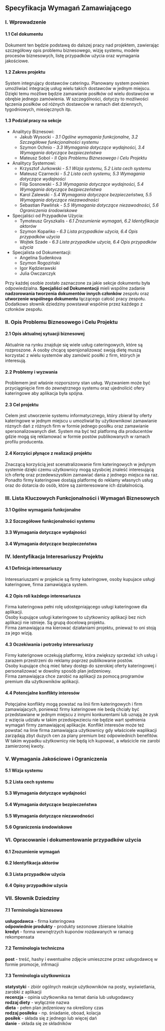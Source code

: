 ## Specyfikacja Wymagań Zamawiającego

### I. Wprowadzenie

  #### 1.1 Cel dokumentu
  Dokument ten będzie podstawą do dalszej pracy nad projektem, zawierając szczegółowy opis problemu biznesowego, wizję systemu, modele procesów biznesowych, listę przypadków użycia oraz wymagania jakościowe.

  #### 1.2 Zakres projektu
  System integrujący dostawców cateringu. Planowany system powinien umożliwiać integrację usług wielu takich dostawców w jednym miejscu. Dzięki temu możliwe będzie zamawianie posiłków od wielu dostawców w obrębie jednego zamówienia. W szczególności, dotyczy to możliwości łączenia posiłków od różnych dostawców w ramach diet dziennych, tygodniowych, miesięcznych itp.

  #### 1.3 Podział pracy na sekcje
  - Analitycy Biznesowi:
    - Jakub Wysocki *- 3.1 Ogólne wymagania funkcjonalne, 3.2 Szczegółowe funkcjonalności systemu*
    - Szymon Ochnio *- 3.3 Wymagania dotyczące wydajności, 3.4 Wymagania dotyczące bezpieczeństwa*
    - Mateusz Sobol *- II Opis Problemu Biznesowego i Celu Projektu*
  - Analitycy Systemowi:
    - Krzysztof Jurkowski *- 5.1 Wizja systemu, 5.2 Lista cech systemu*
    - Mateusz Czarnecki *- 5.2 Lista cech systemu, 5.3 Wymagania dotyczące wydajności*
    - Filip Sosnowski *- 5.3 Wymagania dotyczące wydajności, 5.4 Wymagania dotyczące bezpieczeństwa*
    - Karol Zalewski *- 5.4 Wymagania dotyczące bezpieczeństwa, 5.5 Wymagania dotyczące niezawodności*
    - Sebastian Pawlińsk *- 5.5 Wymagania dotyczące niezawodności, 5.6 Ograniczenia środowiskowe*
  - Specjaliści od Przypadków Użycia:
    - Tymoteusz Gryszkalis *- 6.1 Zrozumienie wymagań, 6.2 Identyfikacja aktorów*
    - Szymon Kopańko *- 6.3 Lista przypadków użycia, 6.4 Opis przypadków użycia*
    - Wojtek Szade *- 6.3 Lista przypadków użycia, 6.4 Opis przypadków użycia*
  - Specjalista od Dokumentacji:
    - Angelina Sudenkova
    - Szymon Rogoziński
    - Igor Kędzierawski
    - Julia Owczarczyk

  Przy każdej osobie zostało zaznaczone za jakie sekcje dokumentu była odpowiedzialna. **Specjaliści od Dokumentacji** mieli wspólne zadanie **nadzorowania tworzenia dokumentów innych członków** zespołu oraz **utworzenie wspólnego dokumentu** łączącego całość pracy zespołu. Dodatkowo słownik dziedziny powstawał wspólnie przez każdego z członków zespołu.

### II. Opis Problemu Biznesowego i Celu Projektu

  #### 2.1 Opis aktualnej sytuacji biznesowej
  Aktualnie na rynku znajduje się wiele usług cateringowych, które są rozproszone. A osoby chcącę spersjonalizować swoją dietę muszą korzystać z wielu systemów aby zamówić posiłki z firm, których je interesują.

  #### 2.2 Problemy i wyzwania
  Problemem jest właśnie rozporszony stan usług. Wyzwaniem może być przyciągnięcie firm do zewnętrznego systemu oraz ujednolicić ofery kateringowe aby aplikacja była spójna.

  #### 2.3 Cel projektu
  Celem jest utworzenie systemu informatycznego, który zbierał by oferty kateringowe w jednym miejscu u umozliwiał by użytkownikowi zamawianie róznych dań z różnych firm w formie jednego posiłku oraz zamawianie spersonalizowanych diet. System ma być też platformą dla producentów gdzie mogą się reklamować w formie postów publikowanych w ramach profilu producenta.

  #### 2.4 Korzyści płynące z realizacji projektu
  Znaczącą korzyścią jest scenatralizowanie firm kateringowych w jedynym systemie dzięki czemu użytkownicy mogą szysbciej znaleść interesującą ich ofertę oraz przedewszystkim zamawiać dania z jednego miejsca na raz. Ponadto firmy kateringowe dostają platformę do reklamy własnych usług oraz do dotarcia do osób, które są zainteresowane ich działalnością.

### III. Lista Kluczowych Funkcjonalności i Wymagań Biznesowych

  #### 3.1 Ogólne wymagania funkcjonalne

  #### 3.2 Szczegółowe funkcjonalności systemu 

  #### 3.3 Wymagania dotyczące wydajności 

  #### 3.4 Wymagania dotyczące bezpieczeństwa 

### IV. Identyfikacja Interesariuszy Projektu 

  #### 4.1 Definicja interesariuszy
  Interesariuszami w projekcie są firmy kateringowe, osoby kupujace usługi kateringowe, firma zamawiająca system.

  #### 4.2 Opis roli każdego interesariusza
  Firma kateringowa pełni rolę udostępniającego usługi kateringowe dla aplikacji. <br>
  Osoby kupujące usługi kateringowe to użytkownicy aplikacji bez nich aplikacji nie istnieje. Są grupą docelową projektu. <br>
  Firma zamawiająca ma kierować działaniami projektu, pnieważ to oni stoją za jego wizją.

  #### 4.3 Oczekiwania i potrzeby interesariuszy
  Firmy katerignowe oczekują platformy, która zwiększy sprzedaż ich usług i zarazem przestrzeni do reklamy poprzez publikowanie postów. <br>
  Osoby kupujące chcą mieć łatwy dostęp do szerokiej oferty kateringowej i personalizować w dowolny sposób plan jedzeniowy. <br>
  Firma zamawiająca chce zarobić na aplikacji za pomocą programów premium dla użytkowników aplikacji.

  #### 4.4 Potencjalne konflikty interesów
  Potęcjalne konflikty mogą powstać na linii firm kateringowych i firm zamawiajacych, ponieważ firmy kateringowe nie bedą chciały być przedstawiane w jednym miejscu z innymi konkurentami lub uznają że zysk z wzięcia udziału w takim przedsięwzieciu nie będzie wart spełnienia wymagań firmy zamawiającej aplikacjie. Konflikt interesów może też powstać na linie firma zamawiająca użytkownicy gdy właścicele waplikacji zarządają zbyt duzych cen za plany premium bez odpowiednich benefitów. W takim wypadku użytkownicy nie będą ich kupować, a właścicle nie zarobi zamierzonej kwoty.

### V. Wymagania Jakościowe i Ograniczenia

  #### 5.1 Wizja systemu 
  
  #### 5.2 Lista cech systemu 
  
  #### 5.3 Wymagania dotyczące wydajności

  #### 5.4 Wymagania dotyczące bezpieczeństwa 

  #### 5.5 Wymagania dotyczące niezawodności 

  #### 5.6 Ograniczenia środowiskowe 

### VI. Opracowanie i dokumentowanie przypadków użycia

  #### 6.1 Zrozumienie wymagań 

  #### 6.2 Identyfikacja aktorów 

  #### 6.3 Lista przypadków użycia 

  #### 6.4 Opisy przypadków użycia 

### VII. Słownik Dziedziny 
  #### 7.1 Terminologia biznesowa
  **usługodawca** - firma kateringowa <br>
  **odpowiednie produkty** - produkty sezonowe zbierane lokalnie <br>
  **kredyt** - forma wewnętrzych kuponów rozdawanych w ramacg rekompensata <br>

  #### 7.2 Terminologia techniczna
  **post** - treść, hashy i ewentualne zdjęcie umieszczne przez usługodawcę w formie promocje, infrmacji <br>

  #### 7.3 Terminologia użytkownicza
  **statystyki** - zbiór ogólnych reakcje użytkowników na posty, wyświetlania, zarobki z aplikacji <br>
  **recenzja** - opinia użytkownika na temat dania lub usługodawcy <br>
  **rodzaj diety** - wyłącznie nazwa <br>
  **dieta** - pełen plan jedzeniowy na określony czas <br>
  **rodzaj posiłeku** - np. śniadanie, oboad, kolacja <br>
  **posiłek** - składa się z jednego lub więcej dań <br>
  **danie** - składa się ze składników <br>
